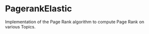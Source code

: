 # PagerankElastic
Implementation of the Page Rank algorithm to compute Page Rank on various Topics.
